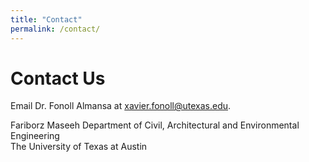 ```yaml
---
title: "Contact"
permalink: /contact/
---
```


# Contact Us

Email Dr. Fonoll Almansa at [xavier.fonoll@utexas.edu](mailto:xavier.fonoll@utexas.edu).

Fariborz Maseeh Department of Civil, Architectural and Environmental Engineering  
The University of Texas at Austin
